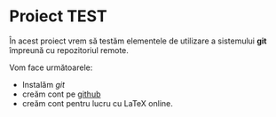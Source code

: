 # Proiect TEST

În acest proiect vrem să testăm elementele de utilizare a sistemului **git** împreună cu repozitoriul remote. 

Vom face următoarele:
- Instalăm *git*
- creăm cont pe [github](http://github.com/)
- creăm cont pentru lucru cu LaTeX online.
